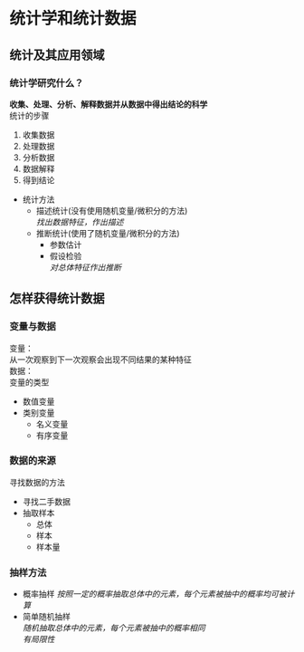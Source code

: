 # 统计学和统计数据
## 统计及其应用领域
### 统计学研究什么？
<b>收集、处理、分析、解释数据并从数据中得出结论的科学</b><br/>
统计的步骤
1. 收集数据
2. 处理数据
3. 分析数据
4. 数据解释
5. 得到结论
- 统计方法
    - 描述统计(没有使用随机变量/微积分的方法)<br/>
    _找出数据特征，作出描述_
    - 推断统计(使用了随机变量/微积分的方法)
        - 参数估计
        - 假设检验<br/>
    _对总体特征作出推断_

## 怎样获得统计数据
### 变量与数据
变量：<br/>
从一次观察到下一次观察会出现不同结果的某种特征</br>
数据：<br/>
变量的类型<br/>
- 数值变量
- 类别变量
    - 名义变量
    - 有序变量
### 数据的来源
寻找数据的方法
- 寻找二手数据
- 抽取样本
    - 总体
    - 样本
    - 样本量
### 抽样方法
- 概率抽样 *按照一定的概率抽取总体中的元素，每个元素被抽中的概率均可被计算*
- 简单随机抽样<br/> 
    *随机抽取总体中的元素，每个元素被抽中的概率相同*<br/>
    *有局限性*